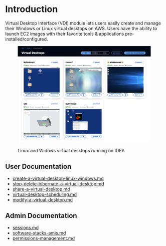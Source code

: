 # Introduction

Virtual Desktop Interface (VDI) module lets users easily create and manage their Windows or Linux virtual desktops on AWS. Users have the ability to launch EC2 images with their favorite tools & applications pre-installed/configured.&#x20;

<figure><img src=".gitbook/assets/Screen Shot 2022-10-25 at 4.14.14 PM.png" alt=""><figcaption><p>Linux and Widows virtual desktops running on IDEA</p></figcaption></figure>

## User Documentation

* [create-a-virtual-desktop-linux-windows.md](user-documentation/create-a-virtual-desktop-linux-windows.md "mention")
* [stop-delete-hibernate-a-virtual-desktop.md](user-documentation/stop-delete-hibernate-a-virtual-desktop.md "mention")
* [share-a-virtual-desktop.md](user-documentation/share-a-virtual-desktop.md "mention")
* [virtual-desktop-scheduling.md](user-documentation/virtual-desktop-scheduling.md "mention")
* [modify-a-virtual-desktop.md](user-documentation/modify-a-virtual-desktop.md "mention")

## Admin Documentation

* [sessions.md](admin-documentation/sessions.md "mention")
* [software-stacks-amis.md](admin-documentation/software-stacks-amis.md "mention")
* [permissions-management.md](admin-documentation/permissions-management.md "mention")
